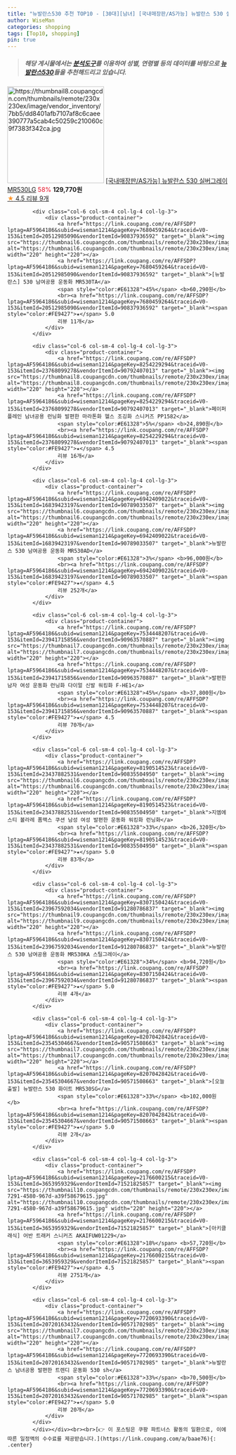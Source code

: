 ```yaml
---
title: "뉴발란스530 추천 TOP10 - [30대][남녀] [국내매장판/AS가능] 뉴발란스 530 실버그레이 MR530LG"
author: WiseMan
categories: shopping
tags: [Top10, shopping]
pin: true
---
```


> ##### 해당 게시물에서는 [**분석도구**](https://itemscout.io/)를 이용하여 **성별**, **연령별** 등의 데이터를 바탕으로 [**뉴발란스530**](https://link.coupang.com/a/baae76)들을 추천해드리고 있습니다.
<div class="container"><div class="row">
            <div class="col-6 col-sm-4 col-lg-4 col-lg-3">
                <div class="product-container">
                    <a href="https://link.coupang.com/re/AFFSDP?lptag=AF5964186&subid=wiseman1214&pageKey=7846448812&traceid=V0-153&itemId=21374444805&vendorItemId=91280371653" target="_blank"><img src="https://thumbnail8.coupangcdn.com/thumbnails/remote/230x230ex/image/vendor_inventory/7bb5/dd8401afb7107af8c6caee390777a5cab4c50259c210060c9f7383f342ca.jpg" alt="https://thumbnail8.coupangcdn.com/thumbnails/remote/230x230ex/image/vendor_inventory/7bb5/dd8401afb7107af8c6caee390777a5cab4c50259c210060c9f7383f342ca.jpg" width="220" height="220"></a>
                    <a href="https://link.coupang.com/re/AFFSDP?lptag=AF5964186&subid=wiseman1214&pageKey=7846448812&traceid=V0-153&itemId=21374444805&vendorItemId=91280371653" target="_blank">[국내매장판/AS가능] 뉴발란스 530 실버그레이 MR530LG</a>
                    <span style="color:#E61328">58%</span> <b>129,770원</b>
                    <br><a href="https://link.coupang.com/re/AFFSDP?lptag=AF5964186&subid=wiseman1214&pageKey=7846448812&traceid=V0-153&itemId=21374444805&vendorItemId=91280371653" target="_blank"><span style="color:#FE9427">★</span> 4.5
                    리뷰 9개</a>
                </div>
            </div>
            
            <div class="col-6 col-sm-4 col-lg-4 col-lg-3">
                <div class="product-container">
                    <a href="https://link.coupang.com/re/AFFSDP?lptag=AF5964186&subid=wiseman1214&pageKey=7680459264&traceid=V0-153&itemId=20512985090&vendorItemId=90837936592" target="_blank"><img src="https://thumbnail6.coupangcdn.com/thumbnails/remote/230x230ex/image/vendor_inventory/adb6/9e89c03fa4307e0fdedd19a5a9ebaf82843777d0a4ed900a5241d4a28945.jpg" alt="https://thumbnail6.coupangcdn.com/thumbnails/remote/230x230ex/image/vendor_inventory/adb6/9e89c03fa4307e0fdedd19a5a9ebaf82843777d0a4ed900a5241d4a28945.jpg" width="220" height="220"></a>
                    <a href="https://link.coupang.com/re/AFFSDP?lptag=AF5964186&subid=wiseman1214&pageKey=7680459264&traceid=V0-153&itemId=20512985090&vendorItemId=90837936592" target="_blank">[뉴발란스] 530 남여공용 운동화 MR530TA</a>
                    <span style="color:#E61328">45%</span> <b>60,290원</b>
                    <br><a href="https://link.coupang.com/re/AFFSDP?lptag=AF5964186&subid=wiseman1214&pageKey=7680459264&traceid=V0-153&itemId=20512985090&vendorItemId=90837936592" target="_blank"><span style="color:#FE9427">★</span> 5.0
                    리뷰 11개</a>
                </div>
            </div>
            
            <div class="col-6 col-sm-4 col-lg-4 col-lg-3">
                <div class="product-container">
                    <a href="https://link.coupang.com/re/AFFSDP?lptag=AF5964186&subid=wiseman1214&pageKey=8254229294&traceid=V0-153&itemId=23768099278&vendorItemId=90792407013" target="_blank"><img src="https://thumbnail8.coupangcdn.com/thumbnails/remote/230x230ex/image/vendor_inventory/64b7/2b1e9041dde0e8716f5951e900e3dd6870822075b3292efdc94ad6d0e02a.jpg" alt="https://thumbnail8.coupangcdn.com/thumbnails/remote/230x230ex/image/vendor_inventory/64b7/2b1e9041dde0e8716f5951e900e3dd6870822075b3292efdc94ad6d0e02a.jpg" width="220" height="220"></a>
                    <a href="https://link.coupang.com/re/AFFSDP?lptag=AF5964186&subid=wiseman1214&pageKey=8254229294&traceid=V0-153&itemId=23768099278&vendorItemId=90792407013" target="_blank">페이퍼플레인 남녀공용 런닝화 발편한 마라톤화 헬스 조깅화 스니커즈 PP1582</a>
                    <span style="color:#E61328">5%</span> <b>24,890원</b>
                    <br><a href="https://link.coupang.com/re/AFFSDP?lptag=AF5964186&subid=wiseman1214&pageKey=8254229294&traceid=V0-153&itemId=23768099278&vendorItemId=90792407013" target="_blank"><span style="color:#FE9427">★</span> 4.5
                    리뷰 16개</a>
                </div>
            </div>
            
            <div class="col-6 col-sm-4 col-lg-4 col-lg-3">
                <div class="product-container">
                    <a href="https://link.coupang.com/re/AFFSDP?lptag=AF5964186&subid=wiseman1214&pageKey=6942409022&traceid=V0-153&itemId=16839423197&vendorItemId=90789033507" target="_blank"><img src="https://thumbnail6.coupangcdn.com/thumbnails/remote/230x230ex/image/vendor_inventory/9a78/ef491e2657583b2cd1afaef2122f7e667439a0a7a8e87174e5fc7f4641e9.jpg" alt="https://thumbnail6.coupangcdn.com/thumbnails/remote/230x230ex/image/vendor_inventory/9a78/ef491e2657583b2cd1afaef2122f7e667439a0a7a8e87174e5fc7f4641e9.jpg" width="220" height="220"></a>
                    <a href="https://link.coupang.com/re/AFFSDP?lptag=AF5964186&subid=wiseman1214&pageKey=6942409022&traceid=V0-153&itemId=16839423197&vendorItemId=90789033507" target="_blank">뉴발란스 530 남여공용 운동화 MR530AD</a>
                    <span style="color:#E61328">3%</span> <b>96,000원</b>
                    <br><a href="https://link.coupang.com/re/AFFSDP?lptag=AF5964186&subid=wiseman1214&pageKey=6942409022&traceid=V0-153&itemId=16839423197&vendorItemId=90789033507" target="_blank"><span style="color:#FE9427">★</span> 4.5
                    리뷰 252개</a>
                </div>
            </div>
            
            <div class="col-6 col-sm-4 col-lg-4 col-lg-3">
                <div class="product-container">
                    <a href="https://link.coupang.com/re/AFFSDP?lptag=AF5964186&subid=wiseman1214&pageKey=7534448207&traceid=V0-153&itemId=23941715856&vendorItemId=90963570887" target="_blank"><img src="https://thumbnail7.coupangcdn.com/thumbnails/remote/230x230ex/image/vendor_inventory/efe6/f389b8b15b3d57d7fbc4d961ffbf53ad2a9780014fb0dcbfcaf0bc15adf0.jpg" alt="https://thumbnail7.coupangcdn.com/thumbnails/remote/230x230ex/image/vendor_inventory/efe6/f389b8b15b3d57d7fbc4d961ffbf53ad2a9780014fb0dcbfcaf0bc15adf0.jpg" width="220" height="220"></a>
                    <a href="https://link.coupang.com/re/AFFSDP?lptag=AF5964186&subid=wiseman1214&pageKey=7534448207&traceid=V0-153&itemId=23941715856&vendorItemId=90963570887" target="_blank">발편한 남자 여성 운동화 런닝화 다이얼 신발 워킹화 F-HE1</a>
                    <span style="color:#E61328">45%</span> <b>37,800원</b>
                    <br><a href="https://link.coupang.com/re/AFFSDP?lptag=AF5964186&subid=wiseman1214&pageKey=7534448207&traceid=V0-153&itemId=23941715856&vendorItemId=90963570887" target="_blank"><span style="color:#FE9427">★</span> 4.5
                    리뷰 70개</a>
                </div>
            </div>
            
            <div class="col-6 col-sm-4 col-lg-4 col-lg-3">
                <div class="product-container">
                    <a href="https://link.coupang.com/re/AFFSDP?lptag=AF5964186&subid=wiseman1214&pageKey=8190514523&traceid=V0-153&itemId=23437882531&vendorItemId=90835504950" target="_blank"><img src="https://thumbnail6.coupangcdn.com/thumbnails/remote/230x230ex/image/vendor_inventory/8388/8f86b56b0c10348241604d64a514b54c39ba424b1ce86ce6e0061997645d.jpg" alt="https://thumbnail6.coupangcdn.com/thumbnails/remote/230x230ex/image/vendor_inventory/8388/8f86b56b0c10348241604d64a514b54c39ba424b1ce86ce6e0061997645d.jpg" width="220" height="220"></a>
                    <a href="https://link.coupang.com/re/AFFSDP?lptag=AF5964186&subid=wiseman1214&pageKey=8190514523&traceid=V0-153&itemId=23437882531&vendorItemId=90835504950" target="_blank">지엠에스티 볼라레 폼맥스 쿠션 남성 여성 발편한 운동화 워킹화 런닝화</a>
                    <span style="color:#E61328">33%</span> <b>26,320원</b>
                    <br><a href="https://link.coupang.com/re/AFFSDP?lptag=AF5964186&subid=wiseman1214&pageKey=8190514523&traceid=V0-153&itemId=23437882531&vendorItemId=90835504950" target="_blank"><span style="color:#FE9427">★</span> 5.0
                    리뷰 83개</a>
                </div>
            </div>
            
            <div class="col-6 col-sm-4 col-lg-4 col-lg-3">
                <div class="product-container">
                    <a href="https://link.coupang.com/re/AFFSDP?lptag=AF5964186&subid=wiseman1214&pageKey=8307150424&traceid=V0-153&itemId=23967592034&vendorItemId=91280786837" target="_blank"><img src="https://thumbnail9.coupangcdn.com/thumbnails/remote/230x230ex/image/vendor_inventory/d217/b4bbbfeda11fcbd1993d6b0f101176ba5eb3d7320d1bca362ac5580a62de.jpg" alt="https://thumbnail9.coupangcdn.com/thumbnails/remote/230x230ex/image/vendor_inventory/d217/b4bbbfeda11fcbd1993d6b0f101176ba5eb3d7320d1bca362ac5580a62de.jpg" width="220" height="220"></a>
                    <a href="https://link.coupang.com/re/AFFSDP?lptag=AF5964186&subid=wiseman1214&pageKey=8307150424&traceid=V0-153&itemId=23967592034&vendorItemId=91280786837" target="_blank">뉴발란스 530 남여공용 운동화 MR530KA 스틸그레이</a>
                    <span style="color:#E61328">34%</span> <b>94,720원</b>
                    <br><a href="https://link.coupang.com/re/AFFSDP?lptag=AF5964186&subid=wiseman1214&pageKey=8307150424&traceid=V0-153&itemId=23967592034&vendorItemId=91280786837" target="_blank"><span style="color:#FE9427">★</span> 5.0
                    리뷰 4개</a>
                </div>
            </div>
            
            <div class="col-6 col-sm-4 col-lg-4 col-lg-3">
                <div class="product-container">
                    <a href="https://link.coupang.com/re/AFFSDP?lptag=AF5964186&subid=wiseman1214&pageKey=8207042842&traceid=V0-153&itemId=23545304667&vendorItemId=90571508663" target="_blank"><img src="https://thumbnail7.coupangcdn.com/thumbnails/remote/230x230ex/image/vendor_inventory/6414/7ca681ba9d49c442c715259f0be287283f9beb0c2891731cedf660acacc8.jpg" alt="https://thumbnail7.coupangcdn.com/thumbnails/remote/230x230ex/image/vendor_inventory/6414/7ca681ba9d49c442c715259f0be287283f9beb0c2891731cedf660acacc8.jpg" width="220" height="220"></a>
                    <a href="https://link.coupang.com/re/AFFSDP?lptag=AF5964186&subid=wiseman1214&pageKey=8207042842&traceid=V0-153&itemId=23545304667&vendorItemId=90571508663" target="_blank">[오늘출발] 뉴발란스 530 화이트 MR530SG</a>
                    <span style="color:#E61328">33%</span> <b>102,000원</b>
                    <br><a href="https://link.coupang.com/re/AFFSDP?lptag=AF5964186&subid=wiseman1214&pageKey=8207042842&traceid=V0-153&itemId=23545304667&vendorItemId=90571508663" target="_blank"><span style="color:#FE9427">★</span> 5.0
                    리뷰 2개</a>
                </div>
            </div>
            
            <div class="col-6 col-sm-4 col-lg-4 col-lg-3">
                <div class="product-container">
                    <a href="https://link.coupang.com/re/AFFSDP?lptag=AF5964186&subid=wiseman1214&pageKey=2176600215&traceid=V0-153&itemId=3653959329&vendorItemId=71521825857" target="_blank"><img src="https://thumbnail10.coupangcdn.com/thumbnails/remote/230x230ex/image/retail/images/2020/09/07/11/5/94ff567d-7291-4580-967d-a39f58679615.jpg" alt="https://thumbnail10.coupangcdn.com/thumbnails/remote/230x230ex/image/retail/images/2020/09/07/11/5/94ff567d-7291-4580-967d-a39f58679615.jpg" width="220" height="220"></a>
                    <a href="https://link.coupang.com/re/AFFSDP?lptag=AF5964186&subid=wiseman1214&pageKey=2176600215&traceid=V0-153&itemId=3653959329&vendorItemId=71521825857" target="_blank">[아키클래식] 어반 트래커 스니커즈 AKAIFUW01229</a>
                    <span style="color:#E61328">18%</span> <b>57,720원</b>
                    <br><a href="https://link.coupang.com/re/AFFSDP?lptag=AF5964186&subid=wiseman1214&pageKey=2176600215&traceid=V0-153&itemId=3653959329&vendorItemId=71521825857" target="_blank"><span style="color:#FE9427">★</span> 4.5
                    리뷰 2751개</a>
                </div>
            </div>
            
            <div class="col-6 col-sm-4 col-lg-4 col-lg-3">
                <div class="product-container">
                    <a href="https://link.coupang.com/re/AFFSDP?lptag=AF5964186&subid=wiseman1214&pageKey=7720693390&traceid=V0-153&itemId=20720163432&vendorItemId=90571702985" target="_blank"><img src="https://thumbnail7.coupangcdn.com/thumbnails/remote/230x230ex/image/vendor_inventory/2f1e/8f438923ec13e4f4fb9440a6fdcc9133bccf07522ac6bb82a68fd538f22d.jpg" alt="https://thumbnail7.coupangcdn.com/thumbnails/remote/230x230ex/image/vendor_inventory/2f1e/8f438923ec13e4f4fb9440a6fdcc9133bccf07522ac6bb82a68fd538f22d.jpg" width="220" height="220"></a>
                    <a href="https://link.coupang.com/re/AFFSDP?lptag=AF5964186&subid=wiseman1214&pageKey=7720693390&traceid=V0-153&itemId=20720163432&vendorItemId=90571702985" target="_blank">뉴발란스 남녀공용 발편한 트렌디 운동화 530 sh</a>
                    <span style="color:#E61328">33%</span> <b>70,500원</b>
                    <br><a href="https://link.coupang.com/re/AFFSDP?lptag=AF5964186&subid=wiseman1214&pageKey=7720693390&traceid=V0-153&itemId=20720163432&vendorItemId=90571702985" target="_blank"><span style="color:#FE9427">★</span> 5.0
                    리뷰 20개</a>
                </div>
            </div>
            </div></div><br><br>[👉 이 포스팅은 쿠팡 파트너스 활동의 일환으로, 이에 따른 일정액의 수수료를 제공받습니다.](https://link.coupang.com/a/baae76){: .center}